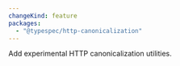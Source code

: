 ```yaml
---
changeKind: feature
packages:
  - "@typespec/http-canonicalization"
---
```


Add experimental HTTP canonicalization utilities.
